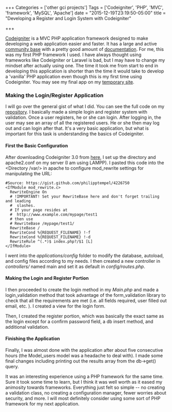 +++
Categories = ['other gci projects']
Tags = ['Codeigniter', 'PHP', 'MVC', 'framework', 'MySQL', 'Apache']
date = "2015-12-19T23:19:50-05:00"
title = "Developing a Register and Login System with Codeigniter"

+++

[Codeigniter](https://www.codeigniter.com/) is a MVC PHP application framework designed to make developing a web application easier and faster. It has a large and active [community base](http://forum.codeigniter.com/) with a pretty good amount of [documentation](http://www.codeigniter.com/user_guide/). For me, this was my first PHP framework I used. I have always thought using frameworks like Codeigniter or Laravel is bad, but I may have to change my mindset after actually using one. The time it took me from start to end in developing this application is shorter than the time it would take to develop a 'vanilla' PHP application even though this is my first time using Codeigniter. You may see my final app on my [temporary site](http://192.111.152.115:17210). 

### Making the Login/Register Application
I will go over the general gist of what I did. You can see the full code on my [repository](https://github.com/codethejason/usersystem). I basically made a simple login and register system with validation. Once a user registers, he or she can login. After logging in, the user may see an array of all the registered users. He or she then may log out and can login after that. It's a very basic application, but what is important for this task is understanding the basics of Codeigniter.

#### First the Basic Configuration
After downloading Codeigniter 3.0 from [here](https://www.codeigniter.com/download), I set up the directory and apache2.conf on my server (I am  using LAMPP). I pasted this code into the <Directory /var/> in apache to configure mod_rewrite settings for manipulating the URL:
```
#Source: https://gist.github.com/philipptempel/4226750
<IfModule mod_rewrite.c>
  RewriteEngine On
  # !IMPORTANT! Set your RewriteBase here and don't forget trailing and leading
  #  slashes.
  # If your page resides at
  #  http://www.example.com/mypage/test1
  # then use
  # RewriteBase /mypage/test1/
  RewriteBase /
  RewriteCond %{REQUEST_FILENAME} !-f
  RewriteCond %{REQUEST_FILENAME} !-d
  RewriteRule ^(.*)$ index.php?/$1 [L]
</IfModule>
```
I went into the *applications/config* folder to modify the database, autoload, and config files according to my needs. I then created a new controller in *controllers/* named main and set it as default in *config/routes.php*.

#### Making the Login and Register Portion
I then proceeded to create the login method in my *Main.php* and made a login_validation method that took advantage of the form_validation library to check that all the requirements are met (i.e. all fields required, user filled out email, etc. ). I created a view for the login form.  

Then, I created the register portion, which was basically the exact same as the login except for a confirm password field, a db insert method, and additional validation.

#### Finishing the Application
Finally, I was almost done with the application after about five consecutive hours (the Model_users model was a headache to deal with). I made some final changes including printing out the results array from the db->get() query.

It was an interesting experience using a PHP framework for the same time. Sure it took some time to learn, but I think it was well worth as it eased my animosity towards frameworks. Everything just felt so simple -- no creating a validation class, no creating a configuration manager, fewer worries about security, and more. I will most definitely consider using some sort of PHP framework for my next application.